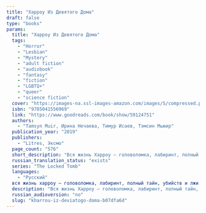 ```yaml
---
title: "Харроу Из Девятого Дома"
draft: false
type: "books"
params:
  title: "Харроу Из Девятого Дома"
  tags:
    - "Horror"
    - "Lesbian"
    - "Mystery"
    - "adult fiction"
    - "audiobook"
    - "fantasy"
    - "fiction"
    - "LGBTQ+"
    - "queer"
    - "science fiction"
  cover: "https://images-na.ssl-images-amazon.com/images/S/compressed.photo.goodreads.com/books/1633080101i/59124751.jpg"
  isbn: "9785041556969"
  link: "https://www.goodreads.com/book/show/59124751"
  authors:
    - "Tamsyn Muir, Ирина Нечаева, Тимур Исаев, Тэмсин Мьюир"
  publication_year: "2019"
  publishers:
    - "Litres, Эксмо"
  page_count: "576"
  short_description: "Вся жизнь Харроу — головоломка, лабиринт, полный тайн, убийств и лжи. Она — последний некромант Девятого дома, была призвана Императором, чтобы вести войну, в которой не победить."
  russian_translation_status: "exists"
  series: "The Locked Tomb"
  languages:
    - "Русский"
  вся жизнь харроу — головоломка, лабиринт, полный тайн, убийств и лжи. она — последний некромант девятого дома, была призвана императором, чтобы вести войну, в которой не победить. вместе с ненавистной соперницей харроу должна стать ангелом нежити — но здоровье подводит ее, меч вызывает тошноту, и даже разум угрожает предать.<br /><br />запечатанная в готическом мраке митреума императора с тремя злобными наставниками, преследуемая безумным призраком убитой планеты, харроу должна ответить на два вопроса: "пытается ли кто-то ее убить? И, если им это удастся, станет ли вселенная лучше?"
  description: "Вся жизнь Харроу — головоломка, лабиринт, полный тайн, убийств и лжи. Она — последний некромант Девятого дома, была призвана Императором, чтобы вести войну, в которой не победить. Вместе с ненавистной соперницей Харроу должна стать ангелом нежити — но здоровье подводит ее, меч вызывает тошноту, и даже разум угрожает предать.<br /><br />Запечатанная в готическом мраке Митреума Императора с тремя злобными наставниками, преследуемая безумным призраком убитой планеты, Харроу должна ответить на два вопроса: пытается ли кто-то ее убить? И, если им это удастся, станет ли вселенная лучше?"
  russian_audioversion: "no"
  slug: "kharrou-iz-deviatogo-doma-b07dfa6d"
---
```

